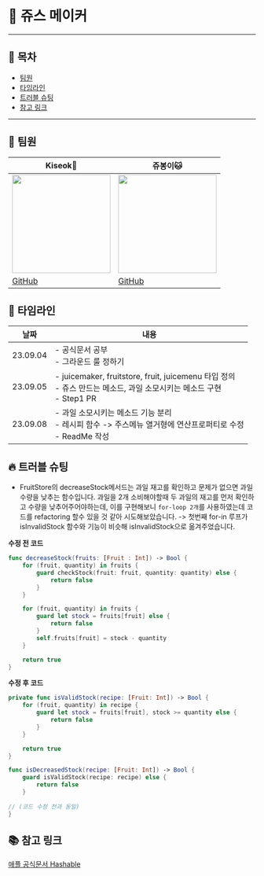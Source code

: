 # 🥤 쥬스 메이커

---
## 🔎 목차
- [팀원](#팀원)
- [타임라인](#타임라인)
- [트러블 슈팅](#트러블-슈팅)
- [참고 링크](#참고-링크)

---
## 👥 팀원
|Kiseok🐶|쥬봉이🐱|
|---|---|
|<img src="https://cdn.discordapp.com/attachments/1146018665737752590/1152107904191701013/IMG_1011.png" width="200" height="200">|<img src="https://avatars.githubusercontent.com/u/126065608?v=4" width="200" height="200">|
|[GitHub](https://github.com/carti1108)|[GitHub](https://github.com/jyubong)|

## 📅 타임라인
|날짜|내용|
|------|---|
|23.09.04|- 공식문서 공부<br> - 그라운드 룰 정하기|
|23.09.05|- juicemaker, fruitstore, fruit, juicemenu  타입  정의<br> - 쥬스 만드는 메소드, 과일 소모시키는 메소드 구현 <br>- Step1 PR|
|23.09.08|- 과일 소모시키는 메소드 기능 분리 <br> - 레시피 함수 -> 주스메뉴 열거형에 연산프로퍼티로 수정 <br>- ReadMe 작성|

## 🔥 트러블 슈팅
- FruitStore의 decreaseStock메서드는 과일 재고를 확인하고 문제가 없으면 과일 수량을 낮추는 함수입니다. 과일을 2개 소비해야할때 두 과일의 재고를 먼저 확인하고 수량을 낮추어주어야하는데, 이를 구현해보니 `for-loop 2개`를 사용하였는데 코드를 refactoring 할수 있을 것 같아 시도해보았습니다.
-> 첫번째 for-in 루프가 isInvalidStock 함수와 기능이 비슷해 isInvalidStock으로 옮겨주었습니다.

**수정 전 코드**
```swift
func decreaseStock(fruits: [Fruit : Int]) -> Bool {
    for (fruit, quantity) in fruits {
        guard checkStock(fruit: fruit, quantity: quantity) else {
            return false
        }
    }

    for (fruit, quantity) in fruits {
        guard let stock = fruits[fruit] else {
            return false
        }
        self.fruits[fruit] = stock - quantity
    }

    return true
}
```

**수정 후 코드**
```swift
private func isValidStock(recipe: [Fruit: Int]) -> Bool {
    for (fruit, quantity) in recipe {
        guard let stock = fruits[fruit], stock >= quantity else {
            return false
        }
    }

    return true
}

func isDecreasedStock(recipe: [Fruit: Int]) -> Bool {
    guard isValidStock(recipe: recipe) else {
        return false
    }
    
// (코드 수정 전과 동일)
}
```


## 📚 참고 링크
[애플 공식문서 Hashable](https://developer.apple.com/documentation/swift/hashable)
